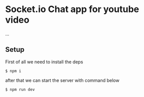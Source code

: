 # Socket.io Chat app for youtube video

...

## Setup

First of all we need to install the deps

```shell
$ npm i
```

after that we can start the server with command below

```shell
$ npm run dev
```
